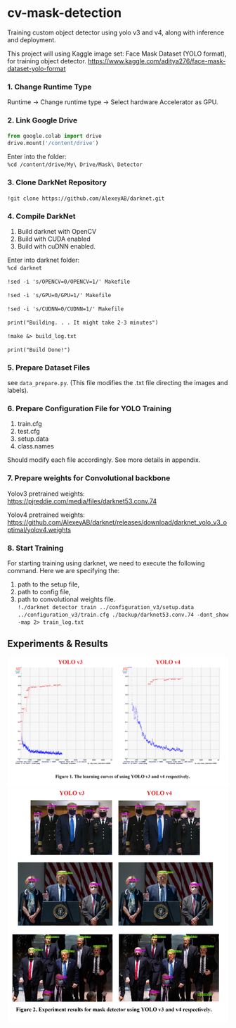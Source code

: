 # cv-mask-detection
Training custom object detector using yolo v3 and v4, along with inference and deployment.

This project will using Kaggle image set: Face Mask Dataset (YOLO format), for training object detector.
<https://www.kaggle.com/aditya276/face-mask-dataset-yolo-format>

### 1. Change Runtime Type ###
Runtime -> Change runtime type -> Select hardware Accelerator as GPU.


### 2. Link Google Drive ###
```python
from google.colab import drive
drive.mount('/content/drive')
```
Enter into the folder:<br>
`%cd /content/drive/My\ Drive/Mask\ Detector`


### 3. Clone DarkNet Repository ###
`!git clone https://github.com/AlexeyAB/darknet.git`


### 4. Compile DarkNet ###
1. Build darknet with OpenCV
2. Build with CUDA enabled
3. Build with cuDNN enabled.

Enter into darknet folder:<br>
`%cd darknet`

`!sed -i 's/OPENCV=0/OPENCV=1/' Makefile`

`!sed -i 's/GPU=0/GPU=1/' Makefile`

`!sed -i 's/CUDNN=0/CUDNN=1/' Makefile`

`print("Building. . . It might take 2-3 minutes")`

`!make &> build_log.txt`

`print("Build Done!")`


### 5. Prepare Dataset Files ###
see `data_prepare.py`. (This file modifies the .txt file directing the images and labels).


### 6. Prepare Configuration File for YOLO Training ###
1. train.cfg
2. test.cfg
3. setup.data
4. class.names

Should modify each file accordingly. See more details in appendix.


### 7. Prepare weights for Convolutional backbone ###
Yolov3 pretrained weights:<br>
https://pjreddie.com/media/files/darknet53.conv.74<br>

Yolov4 pretrained weights:<br>
https://github.com/AlexeyAB/darknet/releases/download/darknet_yolo_v3_optimal/yolov4.weights<br>


### 8. Start Training ###
For starting training using darknet, we need to execute the following command. Here we are specifying the:
1. path to the setup file,
2. path to config file,
3. path to convolutional weights file.<br>
`!./darknet detector train ../configuration_v3/setup.data ../configuration_v3/train.cfg ./backup/darknet53.conv.74 -dont_show -map 2> train_log.txt`


## Experiments & Results
![Image](/chart.png)
![Image](/demo.png)
